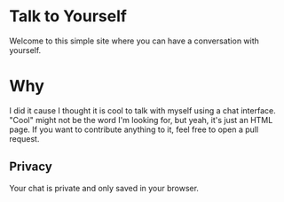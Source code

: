 # Talk to Yourself

Welcome to this simple site where you can have a conversation with yourself. 

# Why

I did it cause I thought it is cool to talk with myself using a chat interface. "Cool" might not be the word I'm looking for, but yeah, it's just an HTML page. If you want to contribute anything to it, feel free to open a pull request.

## Privacy

Your chat is private and only saved in your browser.
